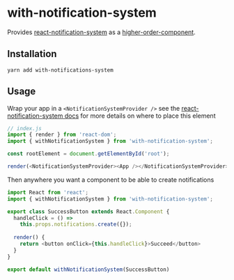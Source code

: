 # with-notification-system

Provides [react-notification-system](https://github.com/igorprado/react-notification-system) as a [higher-order-component](https://facebook.github.io/react/docs/higher-order-components.html).
 
## Installation

`yarn add with-notifications-system`

## Usage

Wrap your app in a `<NotificationSystemProvider />` see the [react-notification-system docs](https://github.com/igorprado/react-notification-system#using) for more details on where to place this element
```javascript
// index.js
import { render } from 'react-dom';
import { withNotificationSystem } from 'with-notification-system';

const rootElement = document.getElementById('root');

render(<NotificationSystemProvider><App /></NotificationSystemProvider>, rootElement);
```

Then anywhere you want a component to be able to create notifications
```javascript
import React from 'react';
import { withNotificationSystem } from 'with-notification-system';

export class SuccessButton extends React.Component {
  handleClick = () =>
    this.props.notifications.create({});
    
  render() {
    return <button onClick={this.handleClick}>Succeed</button>
  }
}

export default withNotificationSystem(SuccessButton)
```
